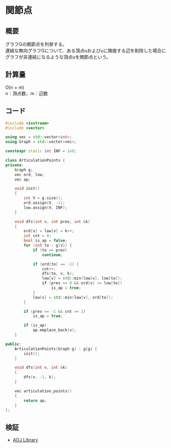# 関節点
## 概要
グラフGの関節点を列挙する。  
連結な無向グラフGについて、ある頂点uおよびuに隣接する辺を削除した場合にグラフが非連結になるような頂点uを関節点という。

## 計算量
O(n + m)  
n：頂点数、m：辺数

## コード
```cpp
#include <iostream>
#include <vector>

using vec = std::vector<int>;
using Graph = std::vector<vec>;

constexpr static int INF = 1e9;

class ArticulationPoints {
private:
    Graph g;
    vec ord, low;
    vec ap;

    void init()
    {
        int V = g.size();
        ord.assign(V, -1);
        low.assign(V, INF);
    }

    void dfs(int v, int prev, int &k)
    {
        ord[v] = low[v] = k++;
        int cnt = 0;
        bool is_ap = false;
        for (int to : g[v]) {
            if (to == prev)
                continue;

            if (ord[to] == -1) {
                cnt++;
                dfs(to, v, k);
                low[v] = std::min(low[v], low[to]);
                if (prev >= 0 && ord[v] <= low[to])
                    is_ap = true;
            }
            low[v] = std::min(low[v], ord[to]);
        }

        if (prev == -1 && cnt >= 2)
            is_ap = true;

        if (is_ap)
            ap.emplace_back(v);
    }

public:
    ArticulationPoints(Graph g) : g{g} {
        init();
    }

    void dfs(int v, int &k)
    {
        dfs(v, -1, k);
    }

    vec articulation_points()
    {
        return ap;
    }
};
```

## 検証
- [AOJ Library](https://onlinejudge.u-aizu.ac.jp/courses/library/5/GRL/all/GRL_3_A)